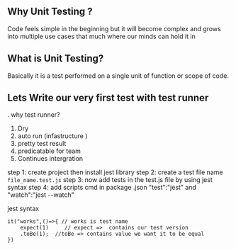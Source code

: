 ## Why Unit Testing ? 
Code feels simple in the beginning but it will become complex and grows into multiple use cases that much where our minds can hold it in

## What is Unit Testing?
Basically it is a test performed on a single unit of function or scope of code.

## Lets Write our very first test with test runner

. why test runner? 
1. Dry
2. auto run (infastructure )
3. pretty test result
4. predicatable for team
5. Continues intergration

step 1: create project then install jest library
step 2: create a test file name ``` file_name.test.js```
step 3: now add tests in the test.js file by using jest syntax
step 4: add scripts cmd in package .json "test":"jest" and "watch":"jest --watch"


jest syntax

``` 
it("works",()=>{ // works is test name
    expect(1)     // expect =>  contains our test version
    .toBe(1);  //toBe => contains value we want it to be equal 
})
```
